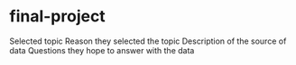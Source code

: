# final-project

Selected topic
Reason they selected the topic
Description of the source of data
Questions they hope to answer with the data

